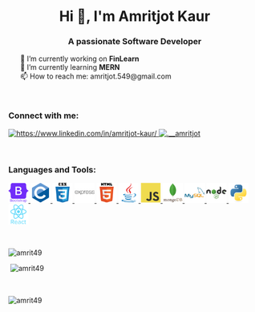 <h1 align="center">Hi 👋, I'm Amritjot Kaur</h1>
<h3 align="center">A passionate Software Developer</h3>
<ul style="list-style-type:none;">
<li>🔭 I’m currently working on <strong>FinLearn</strong></li>
<li>🌱 I’m currently learning <strong>MERN</strong></li>
<li>📫 How to reach me: amritjot.549@gmail.com</li>
</ul>
<!-- <h3 align="left">Connect with me:</h3>
<p align="left">
<a href="https://linkedin.com/in/https://www.linkedin.com/in/amritjot-kaur/" target="blank"><img align="center" src="https://raw.githubusercontent.com/rahuldkjain/github-profile-readme-generator/master/src/images/icons/Social/linked-in-alt.svg" alt="https://www.linkedin.com/in/amritjot-kaur/" height="30" width="40" /></a>
<a href="https://instagram.com/.__amritjot" target="blank"><img align="center" src="https://raw.githubusercontent.com/rahuldkjain/github-profile-readme-generator/master/src/images/icons/Social/instagram.svg" alt=".__amritjot" height="30" width="40" /></a>
</p> -->
<br/>
<h3>Connect with me:</h3>
<p>
  <a href="https://linkedin.com/in/https://www.linkedin.com/in/amritjot-kaur/" target="blank">
    <img src="https://raw.githubusercontent.com/rahuldkjain/github-profile-readme-generator/master/src/images/icons/Social/linked-in-alt.svg" alt="https://www.linkedin.com/in/amritjot-kaur/" height="30" width="40" />
  </a>
  <a href="https://instagram.com/.__amritjot" target="blank">
    <img src="https://raw.githubusercontent.com/rahuldkjain/github-profile-readme-generator/master/src/images/icons/Social/instagram.svg" alt=".__amritjot" height="30" width="40" />
  </a>
</p>
<br/>
<h3 align="left">Languages and Tools:</h3>
<p align="left"> <a href="https://getbootstrap.com" target="_blank" rel="noreferrer"> <img src="https://raw.githubusercontent.com/devicons/devicon/master/icons/bootstrap/bootstrap-plain-wordmark.svg" alt="bootstrap" width="40" height="40"/> </a> <a href="https://www.cprogramming.com/" target="_blank" rel="noreferrer"> <img src="https://raw.githubusercontent.com/devicons/devicon/master/icons/c/c-original.svg" alt="c" width="40" height="40"/> </a> <a href="https://www.w3schools.com/css/" target="_blank" rel="noreferrer"> <img src="https://raw.githubusercontent.com/devicons/devicon/master/icons/css3/css3-original-wordmark.svg" alt="css3" width="40" height="40"/> </a> <a href="https://expressjs.com" target="_blank" rel="noreferrer"> <img src="https://raw.githubusercontent.com/devicons/devicon/master/icons/express/express-original-wordmark.svg" alt="express" width="40" height="40"/> </a> <a href="https://www.w3.org/html/" target="_blank" rel="noreferrer"> <img src="https://raw.githubusercontent.com/devicons/devicon/master/icons/html5/html5-original-wordmark.svg" alt="html5" width="40" height="40"/> </a> <a href="https://www.java.com" target="_blank" rel="noreferrer"> <img src="https://raw.githubusercontent.com/devicons/devicon/master/icons/java/java-original.svg" alt="java" width="40" height="40"/> </a> <a href="https://developer.mozilla.org/en-US/docs/Web/JavaScript" target="_blank" rel="noreferrer"> <img src="https://raw.githubusercontent.com/devicons/devicon/master/icons/javascript/javascript-original.svg" alt="javascript" width="40" height="40"/> </a> <a href="https://www.mongodb.com/" target="_blank" rel="noreferrer"> <img src="https://raw.githubusercontent.com/devicons/devicon/master/icons/mongodb/mongodb-original-wordmark.svg" alt="mongodb" width="40" height="40"/> </a> <a href="https://www.mysql.com/" target="_blank" rel="noreferrer"> <img src="https://raw.githubusercontent.com/devicons/devicon/master/icons/mysql/mysql-original-wordmark.svg" alt="mysql" width="40" height="40"/> </a> <a href="https://nodejs.org" target="_blank" rel="noreferrer"> <img src="https://raw.githubusercontent.com/devicons/devicon/master/icons/nodejs/nodejs-original-wordmark.svg" alt="nodejs" width="40" height="40"/> </a> <a href="https://www.python.org" target="_blank" rel="noreferrer"> <img src="https://raw.githubusercontent.com/devicons/devicon/master/icons/python/python-original.svg" alt="python" width="40" height="40"/> </a> <a href="https://reactjs.org/" target="_blank" rel="noreferrer"> <img src="https://raw.githubusercontent.com/devicons/devicon/master/icons/react/react-original-wordmark.svg" alt="react" width="40" height="40"/> </a> </p>
<br/>
<p><img align="left" src="https://github-readme-stats.vercel.app/api/top-langs?username=amrit49&show_icons=true&theme=dark&locale=en&layout=compact" alt="amrit49" /></p>
<br/>
<p>&nbsp;<img src="https://github-readme-stats.vercel.app/api?username=amrit49&show_icons=true&locale=en" alt="amrit49" /></p>
<br/>
<p><img align="center" src="https://github-readme-streak-stats.herokuapp.com/?user=amrit49&" alt="amrit49" /></p>
